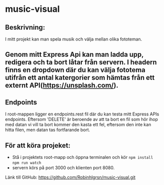# music-visual

## Beskrivning:
I mitt projekt kan man spela musik och välja mellan olika fototeman. 

Genom mitt Express Api kan man ladda upp, redigera och ta bort låtar från servern. 
I headern finns en dropdown där du kan välja fototema utifrån ett antal katergorier som hämtas från ett externt API(https://unsplash.com/).
--
## Endpoints
I root-mappen ligger en endpoints.rest fil där du kan testa mitt Express APIs endpoints.
Eftersom 'DELETE' är beroende av att ta bort en fil som hör ihop med datan vi vill ta bort kommer den kasta ett fel, eftersom den inte kan hitta filen, men datan tas fortfarande bort.

## För att köra projeket:
- Stå i projektets root-mapp och öppna terminalen och kör
 ``npm install``
 ``npm run watch``
- servern körs på port 3000 och klienten port 8080.

Länk till GitHub: https://github.com/Robinhlgrsn/music-visual.git
